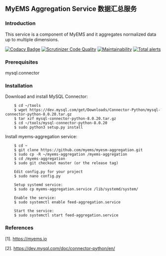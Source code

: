 ## MyEMS Aggregation Service 数据汇总服务



### Introduction

This service is a component of MyEMS and it aggregates normalized data up to multiple dimensions.

[![Codacy Badge](https://api.codacy.com/project/badge/Grade/cb75cee835ba46118115e088f8be6d87)](https://app.codacy.com/gh/myems/myems-aggregation?utm_source=github.com&utm_medium=referral&utm_content=myems/myems-aggregation&utm_campaign=Badge_Grade)
[![Scrutinizer Code Quality](https://scrutinizer-ci.com/g/myems/myems-aggregation/badges/quality-score.png?b=master)](https://scrutinizer-ci.com/g/myems/myems-aggregation/?branch=master)
[![Maintainability](https://api.codeclimate.com/v1/badges/ecff11174fd74975946c/maintainability)](https://codeclimate.com/github/myems/myems-aggregation/maintainability)
[![Total alerts](https://img.shields.io/lgtm/alerts/g/myems/myems-bacnet.svg?logo=lgtm&logoWidth=18)](https://lgtm.com/projects/g/myems/myems-bacnet/alerts/)

### Prerequisites

mysql.connector



### Installation

Download and install MySQL Connector:
```
    $ cd ~/tools
    $ wget https://dev.mysql.com/get/Downloads/Connector-Python/mysql-connector-python-8.0.20.tar.gz
    $ tar xzf mysql-connector-python-8.0.20.tar.gz
    $ cd ~/tools/mysql-connector-python-8.0.20
    $ sudo python3 setup.py install
```

Install myems-aggregation service:
```
    $ cd ~
    $ git clone https://github.com/myems/myesm-aggregation.git
    $ sudo cp -R ~/myems-aggregation /myems-aggregation
    $ cd /myems-aggregation
    $ sudo git checkout master (or the release tag)

    Edit config.py for your project
    $ sudo nano config.py

    Setup systemd service:
    $ sudo cp myems-aggregation.service /lib/systemd/system/

    Enable the service:
    $ sudo systemctl enable feed-aggregation.service

    Start the service:
    $ sudo systemctl start feed-aggregation.service
```

### References

[1]. https://myems.io

[2]. https://dev.mysql.com/doc/connector-python/en/
